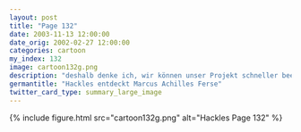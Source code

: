 ```yaml
---
layout: post
title: "Page 132"
date: 2003-11-13 12:00:00
date_orig: 2002-02-27 12:00:00
categories: cartoon
my_index: 132
image: cartoon132g.png
description: "deshalb denke ich, wir können unser Projekt schneller beenden, wenn wir Teile davon zu Open Source machen Gute Idee Hackles. Das werden wir tun Wie hätte ich wissen sollen, dass du von der Erwähnung von Open Source einen Herzinfarkt bekommst Hackles Marcus Boss Dog"
germantitle: "Hackles entdeckt Marcus Achilles Ferse"
twitter_card_type: summary_large_image
---
```


{% include figure.html src="cartoon132g.png" alt="Hackles Page 132"  %}

